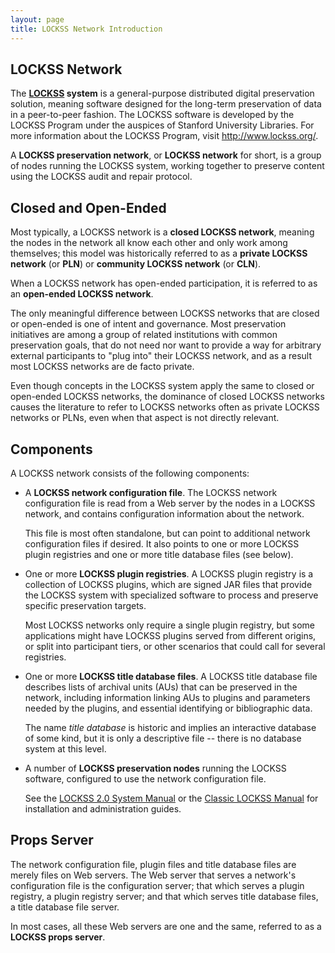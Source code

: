 ```yaml
---
layout: page
title: LOCKSS Network Introduction
---
```


## LOCKSS Network

The **[LOCKSS](https://www.lockss.org/) system** is a general-purpose distributed digital preservation solution, meaning software designed for the long-term preservation of data in a peer-to-peer fashion. The LOCKSS software is developed by the LOCKSS Program under the auspices of Stanford University Libraries. For more information about the LOCKSS Program, visit <http://www.lockss.org/>.

A **LOCKSS preservation network**, or **LOCKSS network** for short, is a group of nodes running the LOCKSS system, working together to preserve content using the LOCKSS audit and repair protocol.

## Closed and Open-Ended

Most typically, a LOCKSS network is a **closed LOCKSS network**, meaning the nodes in the network all know each other and only work among themselves; this model was historically referred to as a **private LOCKSS network** (or **PLN**) or **community LOCKSS network** (or **CLN**).

When a LOCKSS network has open-ended participation, it is referred to as an **open-ended LOCKSS network**.

The only meaningful difference between LOCKSS networks that are closed or open-ended is one of intent and governance. Most preservation initiatives are among a group of related institutions with common preservation goals, that do not need nor want to provide a way for arbitrary external participants to "plug into" their LOCKSS network, and as a result most LOCKSS networks are de facto private.

Even though concepts in the LOCKSS system apply the same to closed or open-ended LOCKSS networks, the dominance of closed LOCKSS networks causes the literature to refer to LOCKSS networks often as private LOCKSS networks or PLNs, even when that aspect is not directly relevant.

## Components

A LOCKSS network consists of the following components:

*   A **LOCKSS network configuration file**. The LOCKSS network configuration file is read from a Web server by the nodes in a LOCKSS network, and contains configuration information about the network.

    This file is most often standalone, but can point to additional network configuration files if desired. It also points to one or more LOCKSS plugin registries and one or more title database files (see below).

*   One or more **LOCKSS plugin registries**. A LOCKSS plugin registry is a collection of LOCKSS plugins, which are signed JAR files that provide the LOCKSS system with specialized software to process and preserve specific preservation targets.

    Most LOCKSS networks only require a single plugin registry, but some applications might have LOCKSS plugins served from different origins, or split into participant tiers, or other scenarios that could call for several registries.

*   One or more **LOCKSS title database files**. A LOCKSS title database file describes lists of archival units (AUs) that can be preserved in the network, including information linking AUs to plugins and parameters needed by the plugins, and essential identifying or bibliographic data.

    The name *title database* is historic and implies an interactive database of some kind, but it is only a descriptive file -- there is no database system at this level.

*   A number of **LOCKSS preservation nodes** running the LOCKSS software, configured to use the network configuration file.

    See the [LOCKSS 2.0 System Manual](../manual) or the [Classic LOCKSS Manual](../classic-lockss) for installation and administration guides.

## Props Server

The network configuration file, plugin files and title database files are merely files on Web servers. The Web server that serves a network's configuration file is the configuration server; that which serves a plugin registry, a plugin registry server; and that which serves title database files,
a title database file server.

In most cases, all these Web servers are one and the same, referred to as a **LOCKSS props server**.
